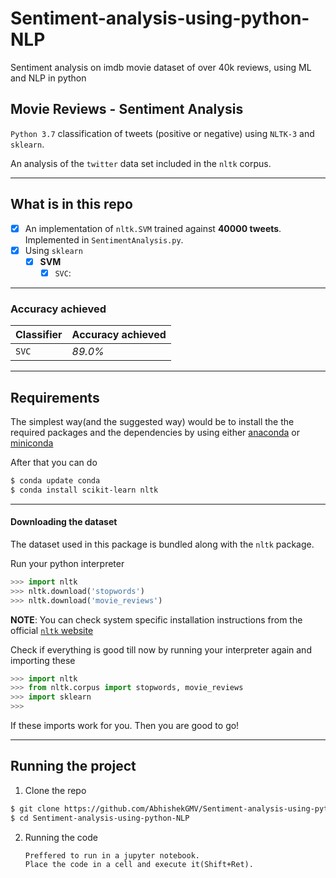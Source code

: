 # Sentiment-analysis-using-python-NLP
Sentiment analysis on imdb movie dataset of over 40k reviews, using ML and NLP in python 

## Movie Reviews - Sentiment Analysis
`Python 3.7` classification of tweets (positive or negative) using `NLTK-3` and `sklearn`.

An analysis of the `twitter` data set included in the `nltk` corpus.

***
## What is in this repo


- [x] An implementation of `nltk.SVM` trained against **40000 tweets**. Implemented in `SentimentAnalysis.py`.
- [x] Using `sklearn`
  - [x] **SVM**
    - [x] `SVC`:
***

### Accuracy achieved


| **Classifier**                 | **Accuracy achieved** |
|---------------------------------|-----------------------|
| `SVC`                           | _89.0%_               |


***

## Requirements


The simplest way(and the suggested way) would be to install the the required packages and the dependencies by using either [anaconda](https://www.continuum.io/downloads) or [miniconda](http://conda.pydata.org/miniconda.html)

After that you can do

```sh
$ conda update conda
$ conda install scikit-learn nltk
```

***

#### Downloading the dataset


The dataset used in this package is bundled along with the `nltk` package.

Run your python interpreter

```python
>>> import nltk
>>> nltk.download('stopwords')
>>> nltk.download('movie_reviews') 
```

**NOTE**: You can check system specific installation instructions from the official [`nltk` website](http://www.nltk.org/data.html)

Check if everything is good till now by running your interpreter again and importing these

```python
>>> import nltk
>>> from nltk.corpus import stopwords, movie_reviews
>>> import sklearn
>>> 
````

If these imports work for you. Then you are good to go!

***

## Running the project

1. Clone the repo 

```sh
$ git clone https://github.com/AbhishekGMV/Sentiment-analysis-using-python-NLP
$ cd Sentiment-analysis-using-python-NLP
```

2. Running the code 
    ```
    Preffered to run in a jupyter notebook.
    Place the code in a cell and execute it(Shift+Ret).
    ```
